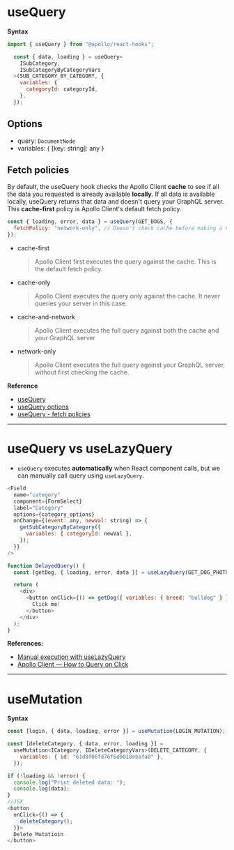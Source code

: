 # useQuery

**Syntax**

```js
import { useQuery } from "@apollo/react-hooks";

  const { data, loading } = useQuery<
    ISubCategory,
    ISubCategoryByCategoryVars
  >(SUB_CATEGORY_BY_CATEGORY, {
    variables: {
      categoryId: categoryId,
    },
  });
```

## Options

- query: `DocumentNode`
- variables: { [key: string]: any }

## Fetch policies

By default, the useQuery hook checks the Apollo Client **cache** to see if all the data you requested is already available **locally**. If all data is available locally, useQuery returns that data and doesn't query your GraphQL server. This **cache-first** policy is Apollo Client's default fetch policy.

```js
const { loading, error, data } = useQuery(GET_DOGS, {
  fetchPolicy: "network-only", // Doesn't check cache before making a network request
});
```

- cache-first

  > Apollo Client first executes the query against the cache. This is the default fetch policy.

- cache-only

  > Apollo Client executes the query only against the cache. It never queries your server in this case.

- cache-and-network

  > Apollo Client executes the full query against both the cache and your GraphQL server

- network-only
  > Apollo Client executes the full query against your GraphQL server, without first checking the cache.

**Reference**

- [useQuery](https://www.apollographql.com/docs/react/data/queries/)
- [useQuery options](https://www.apollographql.com/docs/react/api/react/hooks/#options)
- [useQuery - fetch policies](https://www.apollographql.com/docs/react/data/queries/#setting-a-fetch-policy)

<hr />

# useQuery vs useLazyQuery

- `useQuery` executes **automatically** when React component calls, but we can manually call query using `useLazyQuery`.

```js
<Field
  name="category"
  component={FormSelect}
  label="Category"
  options={category_options}
  onChange={(event: any, newVal: string) => {
    getSubCategoryByCategory({
      variables: { categoryId: newVal },
    });
  }}
/>
```

```js
function DelayedQuery() {
  const [getDog, { loading, error, data }] = useLazyQuery(GET_DOG_PHOTO);

  return (
    <div>
      <button onClick={() => getDog({ variables: { breed: "bulldog" } })}>
        Click me!
      </button>
    </div>
  );
}
```

**References:**

- [Manual execution with useLazyQuery](https://www.apollographql.com/docs/react/data/queries/#manual-execution-with-uselazyquery)
- [Apollo Client — How to Query on Click](https://www.apollographql.com/blog/apollo-client/how-to-query-on-click/)

<hr />

# useMutation

**Syntax**

```js
const [login, { data, loading, error }] = useMutation(LOGIN_MUTATION);
```

```js
const [deleteCategory, { data, error, loading }] =
  useMutation<ICategory, IDeleteCategoryVars>(DELETE_CATEGORY, {
    variables: { id: "61d8f06fd76f6d0018ebafa0" },
  });

if (!loading && !error) {
  console.log("Print deleted data: ");
  console.log(data);
}
//JSX
<button
  onClick={() => {
    deleteCategory();
  }}>
  Delete Mutatioin
</button>
```
